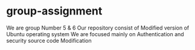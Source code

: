 # group-assignment
We are group Number 5 & 6
Our repository consist of Modified version of Ubuntu operating system
We are focused mainly on Authentication and security source code Modification
